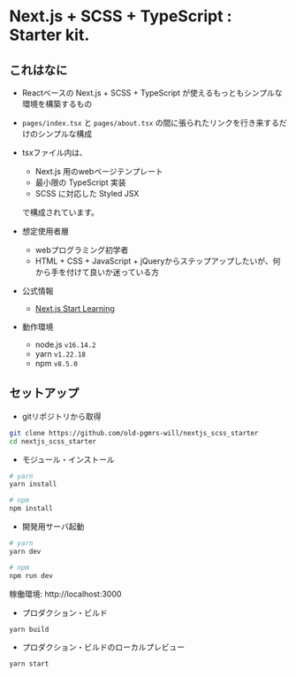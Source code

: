 # Next.js + SCSS + TypeScript : Starter kit.

## これはなに

- Reactベースの Next.js + SCSS + TypeScript が使えるもっともシンプルな環境を構築するもの
- `pages/index.tsx` と `pages/about.tsx` の間に張られたリンクを行き来するだけのシンプルな構成
- tsxファイル内は、
  - Next.js 用のwebページテンプレート
  - 最小限の TypeScript 実装
  - SCSS に対応した Styled JSX

  で構成されています。

- 想定使用者層
  - webプログラミング初学者
  - HTML + CSS + JavaScript + jQueryからステップアップしたいが、何から手を付けて良いか迷っている方

- 公式情報
  - [Next.js Start Learning](https://nextjs.org/learn/foundations/about-nextjs)

- 動作環境
  - node.js `v16.14.2`
  - yarn `v1.22.18`
  - npm `v8.5.0`

## セットアップ

- gitリポジトリから取得

```bash
git clone https://github.com/old-pgmrs-will/nextjs_scss_starter
cd nextjs_scss_starter
```

- モジュール・インストール

```bash
# yarn
yarn install

# npm
npm install
```

- 開発用サーバ起動

```bash
# yarn
yarn dev

# npm
npm run dev
```

稼働環境: http://localhost:3000

- プロダクション・ビルド

```bash
yarn build
```

- プロダクション・ビルドのローカルプレビュー

```bash
yarn start
```
